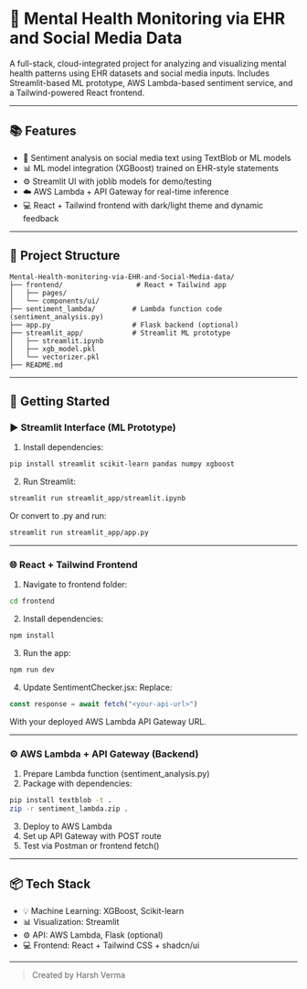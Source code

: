 # 🧠 Mental Health Monitoring via EHR and Social Media Data

A full-stack, cloud-integrated project for analyzing and visualizing mental health patterns using EHR datasets and social media inputs. Includes Streamlit-based ML prototype, AWS Lambda-based sentiment service, and a Tailwind-powered React frontend.

---

## 📚 Features

- 🧠 Sentiment analysis on social media text using TextBlob or ML models
- 📊 ML model integration (XGBoost) trained on EHR-style statements
- ⚙️ Streamlit UI with joblib models for demo/testing
- ☁️ AWS Lambda + API Gateway for real-time inference
- 💻 React + Tailwind frontend with dark/light theme and dynamic feedback

---

## 📁 Project Structure

```
Mental-Health-monitoring-via-EHR-and-Social-Media-data/
├── frontend/                  # React + Tailwind app
│   ├── pages/
│   └── components/ui/
├── sentiment_lambda/         # Lambda function code (sentiment_analysis.py)
├── app.py                    # Flask backend (optional)
├── streamlit_app/            # Streamlit ML prototype
│   ├── streamlit.ipynb
│   ├── xgb_model.pkl
│   └── vectorizer.pkl
├── README.md
```

---

## 🚀 Getting Started

### ▶️ Streamlit Interface (ML Prototype)

1. Install dependencies:
```bash
pip install streamlit scikit-learn pandas numpy xgboost
```
2. Run Streamlit:
```bash
streamlit run streamlit_app/streamlit.ipynb
```

Or convert to .py and run:
```bash
streamlit run streamlit_app/app.py
```

---

### 🌐 React + Tailwind Frontend

1. Navigate to frontend folder:
```bash
cd frontend
```
2. Install dependencies:
```bash
npm install
```
3. Run the app:
```bash
npm run dev
```
4. Update SentimentChecker.jsx:
Replace:
```js
const response = await fetch("<your-api-url>")
```
With your deployed AWS Lambda API Gateway URL.

---

### ⚙️ AWS Lambda + API Gateway (Backend)

1. Prepare Lambda function (sentiment_analysis.py)
2. Package with dependencies:
```bash
pip install textblob -t .
zip -r sentiment_lambda.zip .
```
3. Deploy to AWS Lambda
4. Set up API Gateway with POST route
5. Test via Postman or frontend fetch()

---

## 📦 Tech Stack

- 💡 Machine Learning: XGBoost, Scikit-learn
- 📊 Visualization: Streamlit
- ⚙️ API: AWS Lambda, Flask (optional)
- 💻 Frontend: React + Tailwind CSS + shadcn/ui

---
> Created by Harsh Verma
